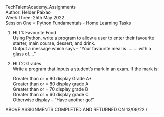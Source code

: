 TechTalentAcademy_Assignments \
Author: Helder Paixao \
Week Three: 25th May 2022 \
Session One = Python Fundamentals - Home Learning Tasks 
1) HLT1: Favourite Food \
Using Python, write a program to allow a user to enter their favourite starter, main course, dessert, and drink.  
Output a message which says – “Your favourite meal is ………with a glass of….” 

2) HLT2: Grades \
Write a program that Inputs a student’s mark in an exam. If the mark is:  

    Greater than or = 90 display Grade A*  
    Greater than or = 80 display grade A  
    Greater than or = 70 display grade B  
    Greater than or = 60 display grade C  
    Otherwise display – “Have another go!” 

ABOVE ASSIGNMENTS COMPLETED AND RETURNED ON 13/09/22 \

